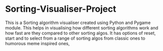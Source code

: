 # Sorting-Visualiser-Project
This is a Sorting algorithm visualiser created using Python and Pygame module. This helps in visualising how different sorting algorithms work and how fast are they compared to other sorting algos. It has options of reset, start and to select from a range of sorting algos from classic ones to humorous meme inspired ones,
